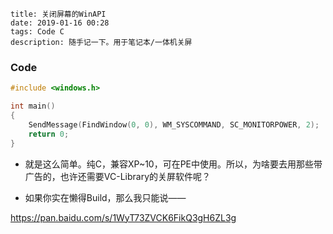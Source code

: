 ```
title: 关闭屏幕的WinAPI
date: 2019-01-16 00:28
tags: Code C
description: 随手记一下。用于笔记本/一体机关屏
```

### Code

```c
#include <windows.h>

int main()
{
    SendMessage(FindWindow(0, 0), WM_SYSCOMMAND, SC_MONITORPOWER, 2);
    return 0;
}
```

* 就是这么简单。纯C，兼容XP~10，可在PE中使用。所以，为啥要去用那些带广告的，也许还需要VC-Library的关屏软件呢？

* 如果你实在懒得Build，那么我只能说——

<https://pan.baidu.com/s/1WyT73ZVCK6FikQ3gH6ZL3g>
